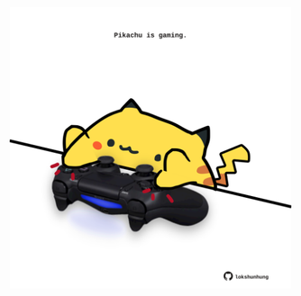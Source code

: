 <!-- built at 29/05/2022, 22:01:00 UTC -->
<p align="center">
  <img width="500" height="500" src="./ReadmeImage.svg">
</p>
